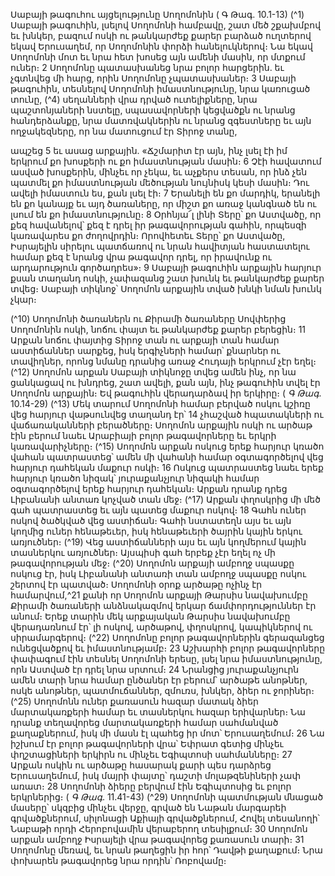 
Սաբայի թագուհու այցելությունը Սողոմոնին
( Գ Թագ. 10.1-13)
(^1) Սաբայի թագուհին, լսելով Սողոմոնի համբավը, շատ մեծ շքախմբով եւ խնկեր, բազում ոսկի ու թանկարժեք քարեր
բարձած ուղտերով եկավ Երուսաղեմ, որ Սողոմոնին փորձի հանելուկներով։ Նա եկավ Սողոմոնի մոտ եւ նրա հետ
խոսեց այն ամենի մասին, որ մտքում ուներ։ 2 Սողոմոնը պատասխանեց նրա բոլոր հարցերին. եւ չգտնվեց մի հարց, որին
Սողոմոնը չպատասխաներ։ 3 Սաբայի թագուհին, տեսնելով Սողոմոնի իմաստնությունը, նրա կառուցած տունը,
(^4) սեղանների վրա դրված ուտելիքները, նրա պաշտոնյաների նստելը, սպասավորների կեցվածքն ու նրանց
հանդերձանքը, նրա մատռվակներին ու նրանց զգեստները եւ այն ողջակեզները, որ նա մատուցում էր Տիրոջ տանը,


ապշեց 5 եւ ասաց արքային. «Ճշմարիտ էր այն, ինչ լսել էի իմ երկրում քո խոսքերի ու քո իմաստնության մասին։ 6 Չէի
հավատում ասված խոսքերին, մինչեւ որ չեկա, եւ աչքերս տեսան, որ ինձ չեն պատմել քո իմաստնության մեծության
նույնիսկ կեսի մասին։ Դու ավելի իմաստուն ես, քան լսել էի։ 7 Երանելի են քո մարդիկ, երանելի են քո կանայք եւ այդ
ծառաները, որ միշտ քո առաջ կանգնած են ու լսում են քո իմաստնությունը։ 8 Օրհնյա՜լ լինի Տերը՝ քո Աստվածը, որ քեզ
հավանելով՝ քեզ է դրել իր թագավորության գահին, որպեսզի կառավարես քո ժողովրդին։ Որովհետեւ Տերը՝ քո
Աստվածը, Իսրայելին սիրելու պատճառով ու նրան հավիտյան հաստատելու համար քեզ է նրանց վրա թագավոր դրել,
որ իրավունք ու արդարություն գործադրես»։ 9 Սաբայի թագուհին արքային հարյուր քսան տաղանդ ոսկի, չափազանց
շատ խունկ եւ թանկարժեք քարեր տվեց։ Սաբայի տիկնոջ՝ Սողոմոն արքային տված խնկի նման խունկ չկար։

(^10) Սողոմոնի ծառաներն ու Քիրամի ծառաները Սովփերից Սողոմոնին ոսկի, նոճու փայտ եւ թանկարժեք քարեր
բերեցին։ 11 Արքան նոճու փայտից Տիրոջ տան ու արքայի տան համար աստիճաններ սարքեց, իսկ երգիչների համար՝
քնարներ ու տավիղներ, որոնց նմանը դրանից առաջ Հուդայի երկրում չէր եղել։
(^12) Սողոմոն արքան Սաբայի տիկնոջը տվեց ամեն ինչ, որ նա ցանկացավ ու խնդրեց, շատ ավելի, քան այն, ինչ
թագուհին տվել էր Սողոմոն արքային։ Եվ թագուհին վերադարձավ իր երկիրը։
( _Գ Թագ_. 10.14-29)
(^13) Մեկ տարում Սողոմոնի համար բերված ոսկու կշիռը վեց հարյուր վաթսունվեց տաղանդ էր՝ 14 չհաշված
հպատակների ու վաճառականների բերածները։ Սողոմոն արքային ոսկի ու արծաթ էին բերում նաեւ Արաբիայի բոլոր
թագավորները եւ երկրի կառավարիչները։
(^15) Սողոմոն արքան ոսկուց երեք հարյուր կռածո վահան պատրաստեց՝ ամեն մի վահանի համար օգտագործելով վեց
հարյուր դահեկան մաքուր ոսկի։ 16 Ոսկուց պատրաստեց նաեւ երեք հարյուր կռածո նիզակ՝ յուրաքանչյուր նիզակի
համար օգտագործելով երեք հարյուր դահեկան։ Արքան դրանք դրեց Լիբանանի անտառ կոչված տան մեջ։
(^17) Արքան փղոսկրից մի մեծ գահ պատրաստեց եւ այն պատեց մաքուր ոսկով։ 18 Գահն ուներ ոսկով ծածկված վեց
աստիճան։ Գահի նստատեղն այս եւ այն կողմից ուներ հենաթեւեր, իսկ հենաթեւերի ծայրին կային երկու առյուծներ։
(^19) Վեց աստիճանների այս եւ այն կողմերում կային տասներկու առյուծներ։ Այսպիսի գահ երբեք չէր եղել ոչ մի
թագավորության մեջ։
(^20) Սողոմոն արքայի ամբողջ սպասքը ոսկուց էր, իսկ Լիբանանի անտառի տան ամբողջ սպասքը ոսկու շերտով էր
պատված։ Սողոմոնի օրոք արծաթը ոչինչ էր համարվում,^21 քանի որ Սողոմոն արքայի Թարսիս նավախումբը Քիրամի
ծառաների անձնակազմով երկար ճամփորդություններ էր անում։ Երեք տարին մեկ արքայական Թարսիս նավախումբը
վերադառնում էր՝ լի ոսկով, արծաթով, փղոսկրով, կապիկներով ու սիրամարգերով։
(^22) Սողոմոնը բոլոր թագավորներին գերազանցեց ունեցվածքով եւ իմաստնությամբ։ 23 Աշխարհի բոլոր թագավորները
փափագում էին տեսնել Սողոմոնի երեսը, լսել նրա իմաստնությունը, որն Աստված էր դրել նրա սրտում։ 24 Նրանցից
յուրաքանչյուրն ամեն տարի նրա համար ընծաներ էր բերում՝ արծաթե անոթներ, ոսկե անոթներ, պատմուճաններ,
զմուռս, խնկեր, ձիեր ու ջորիներ։
(^25) Սողոմոնն ուներ քառասուն հազար մատակ ձիեր մարտակառքերի համար եւ տասներկու հազար երիվարներ։ Նա
դրանք տեղավորեց մարտակառքերի համար սահմանված քաղաքներում, իսկ մի մասն էլ պահեց իր մոտ՝
Երուսաղեմում։ 26 Նա իշխում էր բոլոր թագավորների վրա՝ Եփրատ գետից մինչեւ փղշտացիների երկիրն ու մինչեւ
Եգիպտոսի սահմանները։ 27 Արքան ոսկին ու արծաթը հասարակ քարի պես դարձրեց Երուսաղեմում, իսկ մայրի փայտը՝
դաշտի մոլաթզենիների չափ առատ։ 28 Սողոմոնի ձիերը բերվում էին Եգիպտոսից եւ բոլոր երկրներից։
( _Գ Թագ_. 11.41-43)
(^29) Սողոմոնի պատմության մնացած մասերը՝ սկզբից մինչեւ վերջը, գրված են Նաթան մարգարեի գրվածքներում,
սիլոնացի Աքիայի գրվածքներում, Հովել տեսանողի՝ Նաբաթի որդի Հերոբովամին վերաբերող տեսիլքում։ 30 Սողոմոն
արքան ամբողջ Իսրայելի վրա թագավորեց քառասուն տարի։ 31 Սողոմոնը մեռավ, եւ նրան թաղեցին իր հոր՝ Դավթի
քաղաքում։ Նրա փոխարեն թագավորեց նրա որդին՝ Ռոբովամը։
